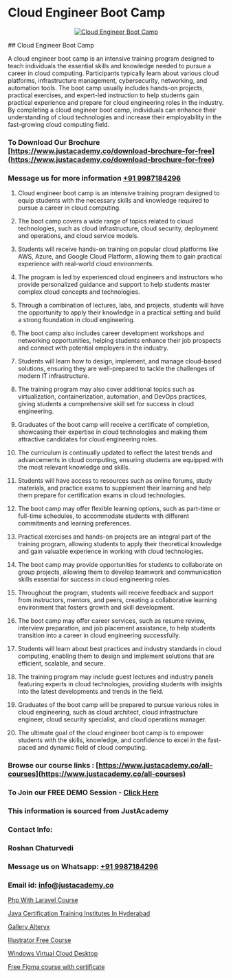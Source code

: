 # Cloud Engineer Boot Camp

<p align="center">
  <a href="https://justacademy.co/all-courses">
    <img src="https://i.ibb.co/FJQ9DDy/cloud-computing.webp" alt="Cloud Engineer Boot Camp">
  </a>
</p>
## Cloud Engineer Boot Camp

A cloud engineer boot camp is an intensive training program designed to teach individuals the essential skills and knowledge needed to pursue a career in cloud computing. Participants typically learn about various cloud platforms, infrastructure management, cybersecurity, networking, and automation tools. The boot camp usually includes hands-on projects, practical exercises, and expert-led instruction to help students gain practical experience and prepare for cloud engineering roles in the industry. By completing a cloud engineer boot camp, individuals can enhance their understanding of cloud technologies and increase their employability in the fast-growing cloud computing field.
### To Download Our Brochure [https://www.justacademy.co/download-brochure-for-free](https://www.justacademy.co/download-brochure-for-free)
### Message us for more information [+91 9987184296](https://api.whatsapp.com/send?phone=919987184296)
1) Cloud engineer boot camp is an intensive training program designed to equip students with the necessary skills and knowledge required to pursue a career in cloud computing.

2) The boot camp covers a wide range of topics related to cloud technologies, such as cloud infrastructure, cloud security, deployment and operations, and cloud service models.

3) Students will receive hands-on training on popular cloud platforms like AWS, Azure, and Google Cloud Platform, allowing them to gain practical experience with real-world cloud environments.

4) The program is led by experienced cloud engineers and instructors who provide personalized guidance and support to help students master complex cloud concepts and technologies.

5) Through a combination of lectures, labs, and projects, students will have the opportunity to apply their knowledge in a practical setting and build a strong foundation in cloud engineering.

6) The boot camp also includes career development workshops and networking opportunities, helping students enhance their job prospects and connect with potential employers in the industry.

7) Students will learn how to design, implement, and manage cloud-based solutions, ensuring they are well-prepared to tackle the challenges of modern IT infrastructure.

8) The training program may also cover additional topics such as virtualization, containerization, automation, and DevOps practices, giving students a comprehensive skill set for success in cloud engineering.

9) Graduates of the boot camp will receive a certificate of completion, showcasing their expertise in cloud technologies and making them attractive candidates for cloud engineering roles.

10) The curriculum is continually updated to reflect the latest trends and advancements in cloud computing, ensuring students are equipped with the most relevant knowledge and skills.

11) Students will have access to resources such as online forums, study materials, and practice exams to supplement their learning and help them prepare for certification exams in cloud technologies.

12) The boot camp may offer flexible learning options, such as part-time or full-time schedules, to accommodate students with different commitments and learning preferences.

13) Practical exercises and hands-on projects are an integral part of the training program, allowing students to apply their theoretical knowledge and gain valuable experience in working with cloud technologies.

14) The boot camp may provide opportunities for students to collaborate on group projects, allowing them to develop teamwork and communication skills essential for success in cloud engineering roles.

15) Throughout the program, students will receive feedback and support from instructors, mentors, and peers, creating a collaborative learning environment that fosters growth and skill development.

16) The boot camp may offer career services, such as resume review, interview preparation, and job placement assistance, to help students transition into a career in cloud engineering successfully.

17) Students will learn about best practices and industry standards in cloud computing, enabling them to design and implement solutions that are efficient, scalable, and secure.

18) The training program may include guest lectures and industry panels featuring experts in cloud technologies, providing students with insights into the latest developments and trends in the field.

19) Graduates of the boot camp will be prepared to pursue various roles in cloud engineering, such as cloud architect, cloud infrastructure engineer, cloud security specialist, and cloud operations manager.

20) The ultimate goal of the cloud engineer boot camp is to empower students with the skills, knowledge, and confidence to excel in the fast-paced and dynamic field of cloud computing.

### Browse our course links : [https://www.justacademy.co/all-courses](https://www.justacademy.co/all-courses) 
### To Join our FREE DEMO Session - [Click Here](https://www.justacademy.co/register-for-course-demo)


### This information is sourced from JustAcademy
### Contact Info:
### Roshan Chaturvedi
### Message us on Whatsapp: [+91 9987184296](https://api.whatsapp.com/send?phone=919987184296)
### Email id: [info@justacademy.co](mailto:info@justacademy.co)
                
[Php With Laravel Course](https://www.linkedin.com/pulse/php-laravel-course-justacademy-mumbai-hirbc?trackingId=3Csryvz89xVN2fMbrNMRYg%3D%3D&lipi=urn%3Ali%3Apage%3Ad_flagship3_showcase_admin%3BrO72kZqIQGOMCosqCkrMnA%3D%3D)

[Java Certification Training Institutes In Hyderabad](https://www.linkedin.com/pulse/java-certification-training-institutes-hyderabad-justacademy-3cdke?trackingId=Zu5d0HfbPzaVvi1ahMVKeQ%3D%3D&lipi=urn%3Ali%3Apage%3Ad_flagship3_company_admin%3BxUP8vDI1SK6JTwycAY2syQ%3D%3D)

[Gallery Alteryx](https://medium.com/@ranepooja/gallery-alteryx-13e62a7d88aa)

[Illustrator Free Course](https://medium.com/@akanshapatil/illustrator-free-course-3abc168bfd57)

[Windows Virtual Cloud Desktop](https://justacademyin.github.io/justacademy/windows-virtual-cloud-desktop)

[Free Figma course with certificate](https://justacademyin.github.io/justacademy/free-figma-course-with-certificate)

